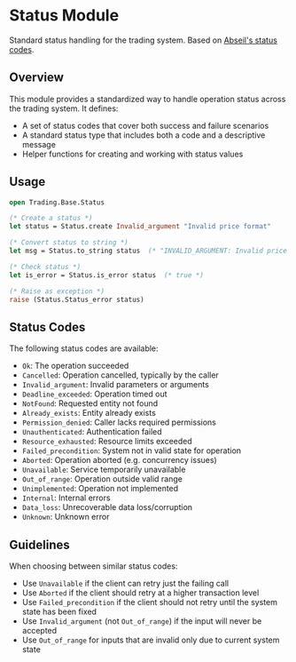 # Status Module

Standard status handling for the trading system. Based on [Abseil's status codes](https://abseil.io/docs/cpp/guides/status-codes).

## Overview

This module provides a standardized way to handle operation status across the trading system. It defines:
- A set of status codes that cover both success and failure scenarios
- A standard status type that includes both a code and a descriptive message
- Helper functions for creating and working with status values

## Usage

```ocaml
open Trading.Base.Status

(* Create a status *)
let status = Status.create Invalid_argument "Invalid price format"

(* Convert status to string *)
let msg = Status.to_string status  (* "INVALID_ARGUMENT: Invalid price format" *)

(* Check status *)
let is_error = Status.is_error status  (* true *)

(* Raise as exception *)
raise (Status.Status_error status)
```

## Status Codes

The following status codes are available:

- `Ok`: The operation succeeded
- `Cancelled`: Operation cancelled, typically by the caller
- `Invalid_argument`: Invalid parameters or arguments
- `Deadline_exceeded`: Operation timed out
- `NotFound`: Requested entity not found
- `Already_exists`: Entity already exists
- `Permission_denied`: Caller lacks required permissions
- `Unauthenticated`: Authentication failed
- `Resource_exhausted`: Resource limits exceeded
- `Failed_precondition`: System not in valid state for operation
- `Aborted`: Operation aborted (e.g. concurrency issues)
- `Unavailable`: Service temporarily unavailable
- `Out_of_range`: Operation outside valid range
- `Unimplemented`: Operation not implemented
- `Internal`: Internal errors
- `Data_loss`: Unrecoverable data loss/corruption
- `Unknown`: Unknown error

## Guidelines

When choosing between similar status codes:

- Use `Unavailable` if the client can retry just the failing call
- Use `Aborted` if the client should retry at a higher transaction level
- Use `Failed_precondition` if the client should not retry until the system state has been fixed
- Use `Invalid_argument` (not `Out_of_range`) if the input will never be accepted
- Use `Out_of_range` for inputs that are invalid only due to current system state
